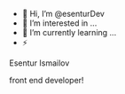 - 👋 Hi, I’m @esenturDev
- 👀 I’m interested in ...
- 🌱 I’m currently learning ...
- ⚡

Esentur Ismailov


front end developer!
<!---
esenturDev/esenturDev is a ✨ special ✨ repository because its `README.md` (this file) appears on your GitHub profile.
You can click the Preview link to take a look at your changes.
--->
